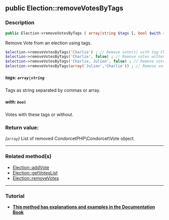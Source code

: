 ## public Election::removeVotesByTags

### Description    

```php
public Election->removeVotesByTags ( array|string $tags [, bool $with = true] ): array
```

Remove Vote from an election using tags.

```php
$election->removeVotesByTags('Charlie') ; // Remove vote(s) with tag Charlie
$election->removeVotesByTags('Charlie', false) ; // Remove votes without tag Charlie
$election->removeVotesByTags('Charlie, Julien', false) ; // Remove votes without tag Charlie AND without tag Julien.
$election->removeVotesByTags(array('Julien','Charlie')) ; // Remove votes with tag Charlie OR with tag Julien.
```
    

##### **tags:** *```array|string```*   
Tags as string separated by commas or array.    


##### **with:** *```bool```*   
Votes with these tags or without.    


### Return value:   

*(```array```)* List of removed CondorcetPHP\Condorcet\Vote object.


---------------------------------------

### Related method(s)      

* [Election::addVote](../Election%20Class/public%20Election--addVote.md)    
* [Election::getVotesList](../Election%20Class/public%20Election--getVotesList.md)    
* [Election::removeVotes](../Election%20Class/public%20Election--removeVotes.md)    

---------------------------------------

### Tutorial

* **[This method has explanations and examples in the Documentation Book](https://condorcetphp.github.io/Documentation-Book/#/3.AsPhpLibrary/5.Votes/2.VotesTags)**    
